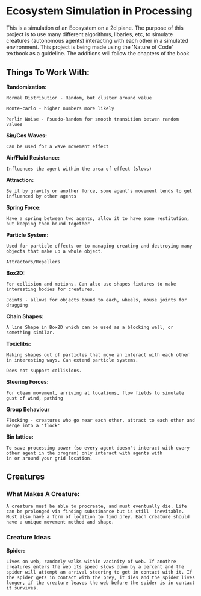 # Ecosystem Simulation in Processing

This is a simulation of an Ecosystem on a 2d plane. The purpose of this project is to use many different algorithms, libaries,
etc, to simulate creatures (autonomous agents) interacting with each other in a simulated environment. This project is being made using the 'Nature of Code' textbook as a guideline. The additions will follow the chapters of the book

## Things To Work With:
  **Randomization:**
  
    Normal Distribution - Random, but cluster around value
    
    Monte-carlo - higher numbers more likely
    
    Perlin Noise - Psuedo-Random for smooth transition betwen random values
  
  
  **Sin/Cos Waves:**
  
    Can be used for a wave movement effect
  
  
  **Air/Fluid Resistance:**
  
    Influences the agent within the area of effect (slows)
    
    
  **Attraction:**
  
    Be it by gravity or another force, some agent's movement tends to get influenced by other agents
    
    
  **Spring Force:**
  
    Have a spring between two agents, allow it to have some restitution, but keeping them bound together
    
    
  **Particle System:**
  
    Used for particle effects or to managing creating and destroying many objects that make up a whole object.
    
    Attractors/Repellers
    
    
  **Box2D:**
  
    For collision and motions. Can also use shapes fixtures to make interesting bodies for creatures.
    
    Joints - allows for objects bound to each, wheels, mouse joints for dragging
    
    
  **Chain Shapes:**
  
    A line Shape in Box2D which can be used as a blocking wall, or something similar.
    
    
  **Toxiclibs:**
  
    Making shapes out of particles that move an interact with each other in interesting ways. Can extend particle systems. 
    
    Does not support collisions.
    
    
 **Steering Forces:**
  
    For clean movement, arriving at locations, flow fields to simulate gust of wind, pathing


 **Group Behaviour**
  
    Flocking - creatures who go near each other, attract to each other and merge into a 'flock'
    
    
 **Bin lattice:**
  
    To save processing power (so every agent doesn't interact with every other agent in the program) only interact with agents with 
    in or around your grid location.


## Creatures

 ### What Makes A Creature:
 
    A creature must be able to procreate, and must eventually die. Life can be prolonged via finding substinance but is still  inevitable. Must also have a form of location to find prey. Each creature should have a unique movement method and shape.
    
 ### Creature Ideas
 
  **Spider:**
    
    Lives on web, randomly walks within vacinity of web. If anothre creatures enters the web its speed slows down by a percent and the spider will attempt an arrival steering to get in contact with it. If the spider gets in contact with the prey, it dies and the spider lives longer, if the creature leaves the web before the spider is in contact it survives.
